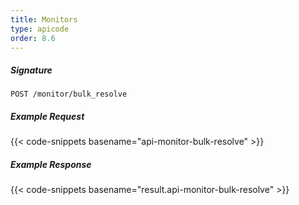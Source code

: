 ```yaml
---
title: Monitors
type: apicode
order: 8.6
---
```


##### Signature
`POST /monitor/bulk_resolve`
##### Example Request
{{< code-snippets basename="api-monitor-bulk-resolve" >}}
##### Example Response
{{< code-snippets basename="result.api-monitor-bulk-resolve" >}}